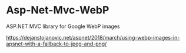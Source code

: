 # Asp-Net-Mvc-WebP
ASP.NET MVC library for Google WebP images

https://dejanstojanovic.net/aspnet/2018/march/using-webp-images-in-apsnet-with-a-fallback-to-jpeg-and-png/

